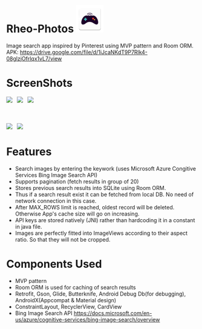 # Rheo-Photos <img src="app/src/main/res/mipmap-hdpi/ic_launcher.png" />
Image search app inspired by Pinterest using MVP pattern and Room ORM.<br/>
APK: https://drive.google.com/file/d/1iJcaNKdT9P7Rlk4-08glzjOfrlqx1vL7/view

# ScreenShots

<img src="https://res.cloudinary.com/deeps2/image/upload/v1566728961/rheo_photos/search_results.jpg" width=280>&nbsp;&nbsp;
<img src="https://res.cloudinary.com/deeps2/image/upload/v1566728959/rheo_photos/pagination_request_ongoing_with_placeholder.jpg" width=280/>&nbsp;&nbsp;
<img src="https://res.cloudinary.com/deeps2/image/upload/v1566728957/rheo_photos/no_net.png" width=280/></br></br></br></br>
<img src="https://res.cloudinary.com/deeps2/image/upload/v1566728958/rheo_photos/no_results.png" width=280/>&nbsp;&nbsp; 
<img src="https://res.cloudinary.com/deeps2/image/upload/v1566728957/rheo_photos/generic_error.png" width=280/>&nbsp;&nbsp;


# Features
- Search images by entering the keywork (uses Microsoft Azure Congitive Services Bing Image Search API)
- Supports pagination (fetch results in group of 20)
- Stores previous search results into SQLite using Room ORM. 
- Thus if a search result exist it can be fetched from local DB. No need of network connection in this case.
- After MAX_ROWS limit is reached, oldest record will be deleted. Otherwise App's cache size will go on increasing.
- API keys are stored natively (JNI) rather than hardcoding it in a constant in java file.
- Images are perfectly fitted into ImageViews according to their aspect ratio. So that they will not be cropped.

# Components Used
- MVP pattern
- Room ORM is used for caching of search results
- Retrofit, Gson, Glide, Butterknife, Android Debug Db(for debugging), AndroidX(Appcompat & Material design)
- ConstraintLayout, RecyclerView, CardView
- Bing Image Search API https://docs.microsoft.com/en-us/azure/cognitive-services/bing-image-search/overview
